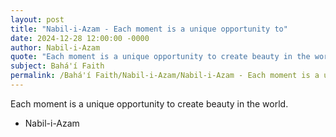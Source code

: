 ```yaml
---
layout: post
title: "Nabil-i-Azam - Each moment is a unique opportunity to"
date: 2024-12-28 12:00:00 -0000
author: Nabil-i-Azam
quote: "Each moment is a unique opportunity to create beauty in the world."
subject: Bahá'í Faith
permalink: /Bahá'í Faith/Nabil-i-Azam/Nabil-i-Azam - Each moment is a unique opportunity to
---
```


Each moment is a unique opportunity to create beauty in the world.

- Nabil-i-Azam
